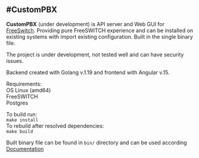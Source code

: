 #CustomPBX
-----------------  
**CustomPBX** (under development) is API server and Web GUI for [FreeSwitch](https://github.com/signalwire/freeswitch).
Providing pure FreeSWITCH experience and can be installed on existing systems with import existing configuration.
Built in the single binary file.

The project is under development, not tested well and can have security issues.  

Backend created with Golang v.1.19 and frontend with Angular v.15.

Requirements:  
OS Linux (amd64)  
FreeSWITCH  
Postgres

To build run:  
``make install``  
To rebuild after resolved dependencies:  
``make build``

Built binary file can be found in ``bin/`` directory and can be used according [Documentation](https://github.com/CustomPBX/doc)